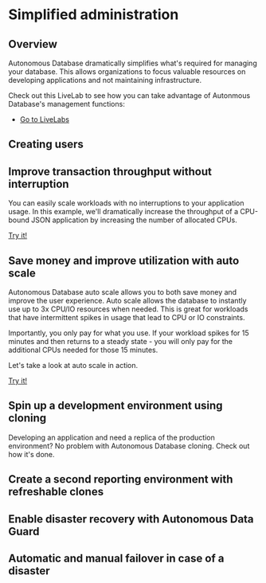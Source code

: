 # Simplified administration

## Overview
Autonomous Database dramatically simplifies what's required for managing your database. This allows organizations to focus valuable resources on developing applications and not maintaining infrastructure.

Check out this LiveLab to see how you can take advantage of Autonmous Database's management functions:
* [Go to LiveLabs](https://apexapps.oracle.com/pls/apex/r/dbpm/livelabs/view-workshop?wid=553&clear=RR,180&session=12667131738972)

   
## Creating users

## Improve transaction throughput without interruption
You can easily scale workloads with no interruptions to your application usage. In this example, we'll dramatically increase the throughput of a CPU-bound JSON application by increasing the number of allocated CPUs.

[](youtube:YgwbqurhxjM)

<a 
  href="https://apexapps.oracle.com/pls/apex/r/dbpm/livelabs/run-workshop?p210_wid=553&p210_wec=&session=4395256387565"
  class="tryit-button">
    Try it!
</a>  


## Save money and improve utilization with auto scale 
Autonomous Database auto scale allows you to both save money and improve the user experience. Auto scale allows the database to instantly use up to 3x CPU/IO resources when needed. This is great for workloads that have intermittent spikes in usage that lead to CPU or IO constraints.

Importantly, you only pay for what you use. If your workload spikes for 15 minutes and then returns to a steady state - you will only pay for the additional CPUs needed for those 15 minutes.

Let's take a look at auto scale in action.

[](youtube:cDVDd-NUcno)

<a 
  href="https://apexapps.oracle.com/pls/apex/r/dbpm/livelabs/run-workshop?p210_wid=553&p210_wec=&session=4395256387565"
  class="tryit-button">
    Try it!
</a>  

## Spin up a development environment using cloning
Developing an application and need a replica of the production environment? No problem with Autonomous Database cloning. Check out how it's done.

## Create a second reporting environment with refreshable clones

## Enable disaster recovery with Autonomous Data Guard

## Automatic and manual failover in case of a disaster

